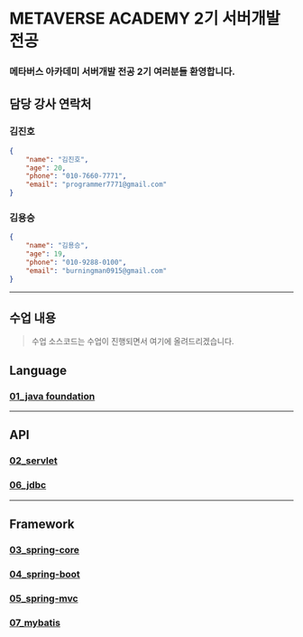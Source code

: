 # METAVERSE ACADEMY 2기 서버개발전공
### 메타버스 아카데미 서버개발 전공 2기 여러분들 환영합니다.

## 담당 강사 연락처
### 김진호
```json
{
    "name": "김진호",
    "age": 20,
    "phone": "010-7660-7771",
    "email": "programmer7771@gmail.com"
}
```

### 김용승
```json
{
    "name": "김용승",
    "age": 19,
    "phone": "010-9288-0100",
    "email": "burningman0915@gmail.com"
}
```

---
## 수업 내용
> 수업 소스코드는 수업이 진행되면서 여기에 올려드리겠습니다.

## Language
### [01_java foundation](https://github.com/2023053-MTVS-2nd-ServerDev/01_java-foundation)

---
## API
### [02_servlet](https://github.com/2023053-MTVS-2nd-ServerDev/02_servlet.git)
### [06_jdbc](https://github.com/2023053-MTVS-2nd-ServerDev/06_jdbc.git)
---
## Framework
### [03_spring-core](https://github.com/2023053-MTVS-2nd-ServerDev/03_spring-core.git)
### [04_spring-boot](https://github.com/2023053-MTVS-2nd-ServerDev/04_spring-boot.git)
### [05_spring-mvc](https://github.com/2023053-MTVS-2nd-ServerDev/05_spring-mvc.git)
### [07_mybatis](https://github.com/2023053-MTVS-2nd-ServerDev/07_mybatis.git)
